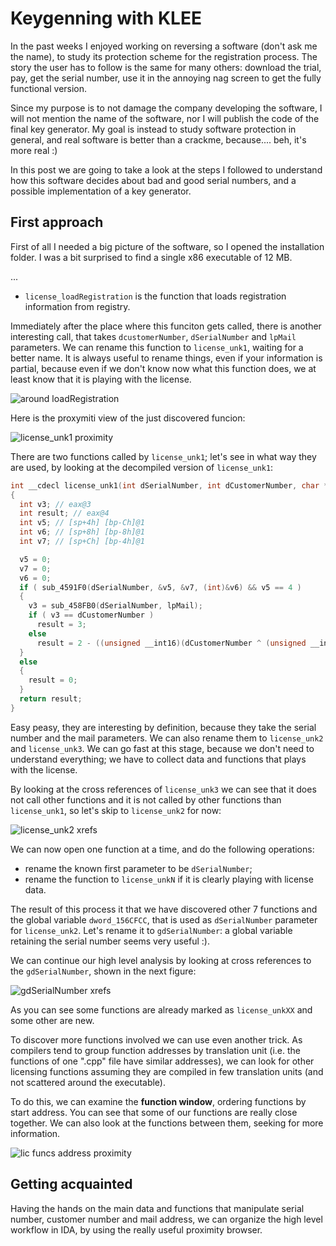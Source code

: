 # Keygenning with KLEE
In the past weeks I enjoyed working on reversing a software (don't ask me the name), to study its protection scheme for the registration process. The story the user has to follow is the same for many others: download the trial, pay, get the serial number, use it in the annoying nag screen to get the fully functional version.

Since my purpose is to not damage the company developing the software, I will not mention the name of the software, nor I will publish the code of the final key generator. My goal is instead to study software protection in general, and real software is better than a crackme, because.... beh, it's more real :)

In this post we are going to take a look at the steps I followed to understand how this software decides about bad and good serial numbers, and a possible implementation of a key generator.

## First approach
First of all I needed a big picture of the software, so I opened the installation folder. I was a bit surprised to find a single x86 executable of 12 MB.

...

* `license_loadRegistration` is the function that loads registration information from registry.

Immediately after the place where this funciton gets called, there is another interesting call, that takes `dcustomerNumber`, `dSerialNumber` and `lpMail` parameters. We can rename this function to `license_unk1`, waiting for a better name. It is always useful to rename things, even if your information is partial, because even if we don't know now what this function does, we at least know that it is playing with the license.

![around loadRegistration](https://github.com/michele-bertasi/keygen-post/raw/master/1_around_load_registration.png)

Here is the proxymiti view of the just discovered funcion:

![license_unk1 proximity](https://github.com/michele-bertasi/keygen-post/raw/master/2_license_unk1_proximity.png)

There are two functions called by `license_unk1`; let's see in what way they are used, by looking at the decompiled version of `license_unk1`:

```C
int __cdecl license_unk1(int dSerialNumber, int dCustomerNumber, char *lpMail)
{
  int v3; // eax@3
  int result; // eax@4
  int v5; // [sp+4h] [bp-Ch]@1
  int v6; // [sp+8h] [bp-8h]@1
  int v7; // [sp+Ch] [bp-4h]@1

  v5 = 0;
  v7 = 0;
  v6 = 0;
  if ( sub_4591F0(dSerialNumber, &v5, &v7, (int)&v6) && v5 == 4 )
  {
    v3 = sub_458FB0(dSerialNumber, lpMail);
    if ( v3 == dCustomerNumber )
      result = 3;
    else
      result = 2 - ((unsigned __int16)(dCustomerNumber ^ (unsigned __int16)v3) != 0);
  }
  else
  {
    result = 0;
  }
  return result;
}
```

Easy peasy, they are interesting by definition, because they take the serial number and the mail parameters. We can also rename them to `license_unk2` and `license_unk3`. We can go fast at this stage, because we don't need to understand everything; we have to collect data and functions that plays with the license.

By looking at the cross references of `license_unk3` we can see that it does not call other functions and it is not called by other functions than `license_unk1`, so let's skip to `license_unk2` for now:

![license_unk2 xrefs](https://github.com/michele-bertasi/keygen-post/raw/master/3_license_unk2_xrefs.png)

We can now open one function at a time, and do the following operations:
* rename the known first parameter to be `dSerialNumber`;
* rename the function to `license_unkN` if it is clearly playing with license data.

The result of this process it that we have discovered other 7 functions and the global variable `dword_156CFCC`, that is used as `dSerialNumber` parameter for `license_unk2`. Let's rename it to `gdSerialNumber`: a global variable retaining the serial number seems very useful :).

We can continue our high level analysis by looking at cross references to the `gdSerialNumber`, shown in the next figure:

![gdSerialNumber xrefs](https://github.com/michele-bertasi/keygen-post/raw/master/5_gdSerialNumber_xrefs.png)

As you can see some functions are already marked as `license_unkXX` and some other are new.

To discover more functions involved we can use even another trick. As compilers tend to group function addresses by translation unit (i.e. the functions of one ".cpp" file have similar addresses), we can look for other licensing functions assuming they are compiled in few translation units (and not scattered around the executable).

To do this, we can examine the **function window**, ordering functions by start address. You can see that some of our functions are really close together. We can also look at the functions between them, seeking for more information.

![lic funcs address proximity](https://github.com/michele-bertasi/keygen-post/raw/master/6_lic_funcs_code_proximity.png)

## Getting acquainted
Having the hands on the main data and functions that manipulate serial number, customer number and mail address, we can organize the high level workflow in IDA, by using the really useful proximity browser.
